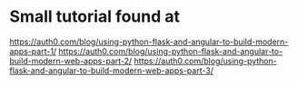 # Small tutorial found at
https://auth0.com/blog/using-python-flask-and-angular-to-build-modern-apps-part-1/
https://auth0.com/blog/using-python-flask-and-angular-to-build-modern-web-apps-part-2/
https://auth0.com/blog/using-python-flask-and-angular-to-build-modern-web-apps-part-3/